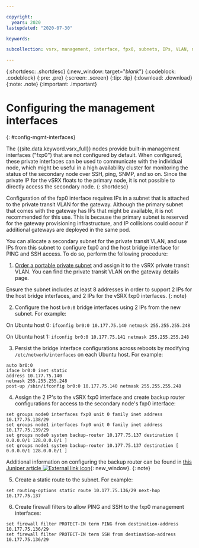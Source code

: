 ```yaml
---

copyright:
  years: 2020
lastupdated: "2020-07-30"

keywords:

subcollection: vsrx, management, interface, fpx0, subnets, IPs, VLAN, nodes

---
```


{:shortdesc: .shortdesc}
{:new_window: target="_blank_"}
{:codeblock: .codeblock}
{:pre: .pre}
{:screen: .screen}
{:tip: .tip}
{:download: .download}
{:note: .note}
{:important: .important}

# Configuring the management interfaces
{: #config-mgmt-interfaces}

The {{site.data.keyword.vsrx_full}} nodes provide built-in management interfaces ("fxp0") that are not configured by default. When configured, these private interfaces can be used to communicate with the individual node, which might be useful in a high availability cluster for monitoring the status of the secondary node over SSH, ping, SNMP, and so on. Since the private IP for the vSRX floats to the primary node, it is not possible to directly access the secondary node.
{: shortdesc}

Configuration of the fxp0 interface requires IPs in a subnet that is attached to the private transit VLAN for the gateway. Although the primary subnet that comes with the gateway has IPs that might be available, it is not recommended for this use. This is because the primary subnet is reserved for the gateway provisioning infrastructure, and IP collisions could occur if additional gateways are deployed in the same pod. 

You can allocate a secondary subnet for the private transit VLAN, and use IPs from this subnet to configure fxp0 and the host bridge interface for PING and SSH access. To do so, perform the following procedure:

1. [Order a portable private subnet](https://cloud.ibm.com/classic/network/subnet/provision) and assign it to the vSRX private transit VLAN. You can find the private transit VLAN on the gateway details page.

  Ensure the subnet includes at least 8 addresses in order to support 2 IPs for the host bridge interfaces, and 2 IPs for the vSRX fxp0 interfaces.
  {: note}

2. Configure the host `br0:0` bridge interfaces using 2 IPs from the new subnet. For example:

  On Ubuntu host 0: `ifconfig br0:0 10.177.75.140 netmask 255.255.255.248`

  On Ubuntu host 1: `ifconfig br0:0 10.177.75.141 netmask 255.255.255.248`

3. Persist the bridge interface configurations across reboots by modifying `/etc/network/interfaces` on each Ubuntu host. For example:

  ```
  auto br0:0
  iface br0:0 inet static
  address 10.177.75.140
  netmask 255.255.255.248
  post-up /sbin/ifconfig br0:0 10.177.75.140 netmask 255.255.255.248
  ```

4. Assign the 2 IP's to the vSRX fxp0 interface and create backup router configurations for access to the secondary node's fxp0 interface:

  ```
  set groups node0 interfaces fxp0 unit 0 family inet address 10.177.75.138/29
  set groups node1 interfaces fxp0 unit 0 family inet address 10.177.75.139/29
  set groups node0 system backup-router 10.177.75.137 destination [ 0.0.0.0/1 128.0.0.0/1 ]
  set groups node1 system backup-router 10.177.75.137 destination [ 0.0.0.0/1 128.0.0.0/1 ]
  ```

  Additional information on configuring the backup router can be found in [this Juniper article ![External link icon](../../icons/launch-glyph.svg "External link icon")](https://kb.juniper.net/InfoCenter/index?page=content&id=KB17161&actp=METADATA){: new_window}.
  {: note}

5. Create a static route to the subnet. For example:

  `set routing-options static route 10.177.75.136/29 next-hop 10.177.75.137`

6. Create firewall filters to allow PING and SSH to the fxp0 management interfaces:

  ```
  set firewall filter PROTECT-IN term PING from destination-address 10.177.75.136/29
  set firewall filter PROTECT-IN term SSH from destination-address 10.177.75.136/29
  ```
